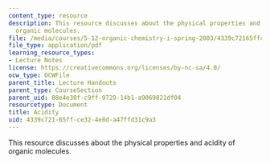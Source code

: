 ```yaml
---
content_type: resource
description: This resource discusses about the physical properties and acidity of
  organic molecules.
file: /media/courses/5-12-organic-chemistry-i-spring-2003/4339c72165ffce324e8da47ffd31c9a3_04.pdf
file_type: application/pdf
learning_resource_types:
- Lecture Notes
license: https://creativecommons.org/licenses/by-nc-sa/4.0/
ocw_type: OCWFile
parent_title: Lecture Handouts
parent_type: CourseSection
parent_uid: 88e4e30f-c9ff-9729-14b1-a9069821df04
resourcetype: Document
title: Acidity
uid: 4339c721-65ff-ce32-4e8d-a47ffd31c9a3
---
```

This resource discusses about the physical properties and acidity of organic molecules.